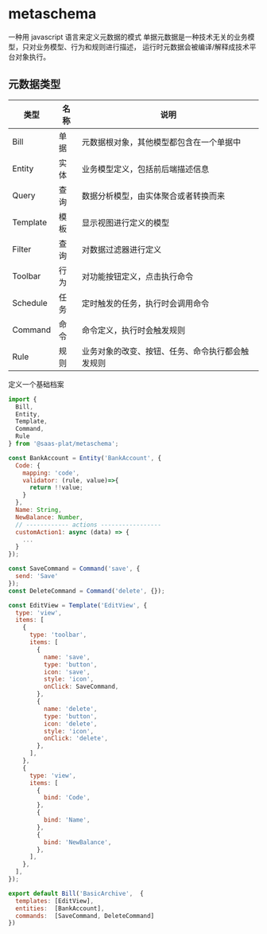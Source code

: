# metaschema

一种用 javascript 语言来定义元数据的模式
单据元数据是一种技术无关的业务模型，只对业务模型、行为和规则进行描述，
运行时元数据会被编译/解释成技术平台对象执行。

## 元数据类型

| 类型     | 名称 | 说明                                             |
| -------- | ---- | ------------------------------------------------ |
| Bill     | 单据 | 元数据根对象，其他模型都包含在一个单据中         |
| Entity   | 实体 | 业务模型定义，包括前后端描述信息                 |
| Query    | 查询 | 数据分析模型，由实体聚合或者转换而来             |
| Template | 模板 | 显示视图进行定义的模型                           |
| Filter   | 查询 | 对数据过滤器进行定义                             |
| Toolbar  | 行为 | 对功能按钮定义，点击执行命令                     |
| Schedule | 任务 | 定时触发的任务，执行时会调用命令                 |
| Command  | 命令 | 命令定义，执行时会触发规则                       |
| Rule     | 规则 | 业务对象的改变、按钮、任务、命令执行都会触发规则 |

定义一个基础档案

```js
import {
  Bill,
  Entity,
  Template,
  Command,
  Rule
} from '@saas-plat/metaschema';

const BankAccount = Entity('BankAccount', {
  Code: {
    mapping: 'code',
    validator: (rule, value)=>{
      return !!value;
    }
  },
  Name: String,
  NewBalance: Number,
  // ------------ actions -----------------
  customAction1: async (data) => {
    ...
  }
});

const SaveCommand = Command('save', {
  send: 'Save'
});
const DeleteCommand = Command('delete', {});

const EditView = Template('EditView', {
  type: 'view',
  items: [
    {
      type: 'toolbar',
      items: [
        {          
          name: 'save',
          type: 'button',
          icon: 'save',
          style: 'icon',
          onClick: SaveCommand,
        },
        {
          name: 'delete',
          type: 'button',
          icon: 'delete',
          style: 'icon',
          onClick: 'delete',
        },
      ],
    },
    {
      type: 'view',
      items: [
        {
          bind: 'Code',
        },
        {
          bind: 'Name',
        },
        {
          bind: 'NewBalance',
        },
      ],
    },
  ],
});

export default Bill('BasicArchive',  {
  templates: [EditView],
  entities:  [BankAccount],
  commands:  [SaveCommand, DeleteCommand]
})

```
